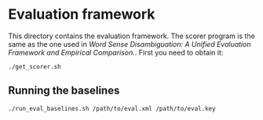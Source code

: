 # Evaluation framework

This directory contains the evaluation framework. The scorer program is the
same as the one used in *Word Sense Disambiguation: A Unified Evaluation
Framework and Empirical Comparison.*. First you need to obtain it:

    ./get_scorer.sh

## Running the baselines

    ./run_eval_baselines.sh /path/to/eval.xml /path/to/eval.key
